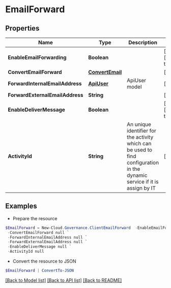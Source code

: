# EmailForward
## Properties

Name | Type | Description | Notes
------------ | ------------- | ------------- | -------------
**EnableEmailForwarding** | **Boolean** |  | [optional] [default to $false]
**ConvertEmailForward** | [**ConvertEmail**](ConvertEmail.md) |  | [optional] 
**ForwardInternalEmailAddress** | [**ApiUser**](ApiUser.md) | ApiUser model | [optional] 
**ForwardExternalEmailAddress** | **String** |  | [optional] 
**EnableDeliverMessage** | **Boolean** |  | [optional] [default to $false]
**ActivityId** | **String** | An unique identifier for the activity which can be used to find configuration in the dynamic service if it is assign by IT | [optional] 

## Examples

- Prepare the resource
```powershell
$EmailForward = New-Cloud.Governance.ClientEmailForward  -EnableEmailForwarding null `
 -ConvertEmailForward null `
 -ForwardInternalEmailAddress null `
 -ForwardExternalEmailAddress null `
 -EnableDeliverMessage null `
 -ActivityId null
```

- Convert the resource to JSON
```powershell
$EmailForward | ConvertTo-JSON
```

[[Back to Model list]](../README.md#documentation-for-models) [[Back to API list]](../README.md#documentation-for-api-endpoints) [[Back to README]](../README.md)

